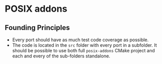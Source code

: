 # POSIX addons

## Founding Principles

- Every port should have as much test code coverage as possible.
- The code is located in the `src` folder with every port in a subfolder. It
should be possible to use both full `posix-addons` CMake project and each
and every of the sub-folders standalone.
